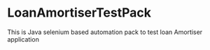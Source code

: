 # LoanAmortiserTestPack
This is Java selenium based automation pack to test loan Amortiser application
